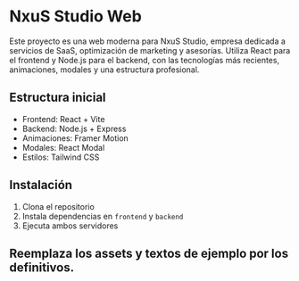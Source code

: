 # NxuS Studio Web

Este proyecto es una web moderna para NxuS Studio, empresa dedicada a servicios de SaaS, optimización de marketing y asesorías. Utiliza React para el frontend y Node.js para el backend, con las tecnologías más recientes, animaciones, modales y una estructura profesional.

## Estructura inicial
- Frontend: React + Vite
- Backend: Node.js + Express
- Animaciones: Framer Motion
- Modales: React Modal
- Estilos: Tailwind CSS

## Instalación
1. Clona el repositorio
2. Instala dependencias en `frontend` y `backend`
3. Ejecuta ambos servidores

## Reemplaza los assets y textos de ejemplo por los definitivos.
